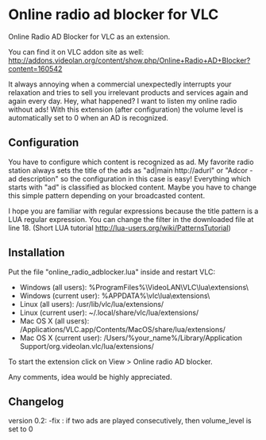 Online radio ad blocker for VLC
===============================

Online Radio AD Blocker  for VLC as an extension.

You can find it on VLC addon site as well: http://addons.videolan.org/content/show.php/Online+Radio+AD+Blocker?content=160542

It always annoying when a commercial unexpectedly interrupts your relaxation and tries to sell you irrelevant products and services again and again every day. Hey, what happened? I want to listen my online radio without ads! With this extension (after configuration) the volume level is automatically set to 0 when an AD is recognized.

Configuration
------------

You have to configure which content is recognized as ad. My favorite radio station always sets the title of the ads as "ad|main http://adurl" or "Adcor - ad description" so the configuration in this case is easy! Everything which starts with "ad" is classified as blocked content. Maybe you have to change this simple pattern depending on your broadcasted content.

I hope you are familiar with regular expressions because the title pattern is a LUA regular expression. You can change the filter in the downloaded file at line 18. (Short LUA tutorial http://lua-users.org/wiki/PatternsTutorial)

Installation
------------

Put the file "online_radio_adblocker.lua" inside and restart VLC:

* Windows (all users): %ProgramFiles%\VideoLAN\VLC\lua\extensions\
* Windows (current user): %APPDATA%\vlc\lua\extensions\
* Linux (all users): /usr/lib/vlc/lua/extensions/
* Linux (current user): ~/.local/share/vlc/lua/extensions/
* Mac OS X (all users): /Applications/VLC.app/Contents/MacOS/share/lua/extensions/
* Mac OS X (current user): /Users/%your_name%/Library/Application Support/org.videolan.vlc/lua/extensions/

To start the extension click on View > Online radio AD blocker.

Any comments, idea would be highly appreciated.


Changelog
------------

version 0.2:
-fix : if two ads are played consecutively, then volume_level is set to 0






